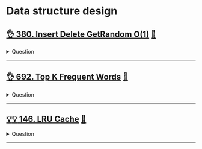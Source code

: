 # Data structure design

## [:ok_hand: 380. Insert Delete GetRandom O(1)](https://leetcode.com/problems/insert-delete-getrandom-o1/) [:dart:](insert_delete_get_random_o1.h)

<details><summary markdown="span">Question</summary>

```markdown
Implement the RandomizedSet class:

`RandomizedSet()`:
    Initializes the RandomizedSet object.
`bool insert(int val)`:
    Inserts an item val into the set if not present.
    Returns true if the item was not present, false otherwise.

`bool remove(int val)`:
    Removes an item val from the set if present.
    Returns true if the item was present, false otherwise.

`int getRandom()`:
    Returns a random element from the current set of elements
    (it's guaranteed that at least one element exists when this method is called).
    Each element must have the same probability of being returned.

You must implement the functions of the class such that each function works in average O(1) time complexity.
```
</details>

------------------------------------------------------------------------------

## [:ok_hand: 692. Top K Frequent Words](https://leetcode.com/problems/top-k-frequent-words/) [:dart:](top_k_freq_words.h)

<details><summary markdown="span">Question</summary>

```markdown
Given an array of strings words and an integer k, return the k most frequent strings.

Return the answer sorted by the frequency from highest to lowest.
Sort the words with the same frequency by their lexicographical order.

Input: words = ["the","day","is","sunny","the","the","the","sunny","is","is"], k = 4
Output: ["the","is","sunny","day"]
Explanation: "the", "is", "sunny" and "day" are the four most frequent words,
             with the number of occurrence being 4, 3, 2 and 1 respectively.
```
</details>

------------------------------------------------------------------------------

## [:bulb::bulb: 146. LRU Cache](https://leetcode.com/problems/lru-cache/) [:dart:](lru_cache.h)

<details><summary markdown="span">Question</summary>

```markdown
Design a data structure that follows the constraints of a Least Recently Used (LRU) cache.

Implement the LRUCache class:

`LRUCache(int capacity)`: Initialize the LRU cache with positive size capacity.
`int get(int key)`: Return the value of the key if the key exists, otherwise return -1.
`void put(int key, int value)`
- Update the value of the key if the key exists. Otherwise, add the key-value pair to the cache.
- If the number of keys exceeds the capacity from this operation, evict the least recently used key.
- The functions get and put must each run in O(1) average time complexity.
```
</details>

------------------------------------------------------------------------------
